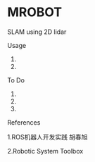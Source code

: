 # MROBOT 
SLAM using 2D lidar



Usage

1. 

2. 

To Do

1. 

2. 

3. 

References 

1.ROS机器人开发实践 胡春旭 

2.Robotic System Toolbox
